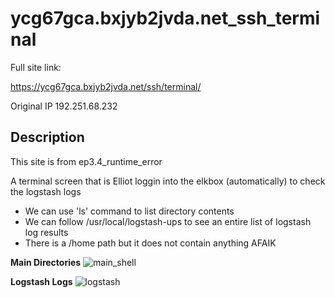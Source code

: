 ycg67gca.bxjyb2jvda.net_ssh_terminal
==

Full site link:

https://ycg67gca.bxjyb2jvda.net/ssh/terminal/


Original IP 192.251.68.232

Description
--

This site is from ep3.4_runtime_error

A terminal screen that is Elliot loggin into the elkbox (automatically) to check the logstash logs

- We can use 'ls' command to list directory contents
- We can follow /usr/local/logstash-ups to see an entire list of logstash log results
- There is a /home path but it does not contain anything AFAIK

**Main Directories**
![main_shell](https://github.com/z3r07h/Mr-R0B0T-s03-ARG/blob/sites/Sites/ycg67gca.bxjyb2jvda.net_ssh_terminal/screenshots/01-directories.jpg)


**Logstash Logs**
![logstash](https://github.com/z3r07h/Mr-R0B0T-s03-ARG/blob/sites/Sites/ycg67gca.bxjyb2jvda.net_ssh_terminal/screenshots/02-logstash-ups.jpg)

